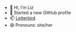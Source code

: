 - 👋 Hi, I’m Liz
- 🌱 Started a new GitHub profile
- 📫 [Letterbird](https://letterbird.co/liz)
- 😄 Pronouns: she/her
